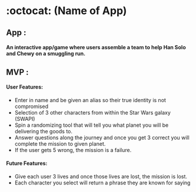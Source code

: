 # :octocat: (Name of App)

## App :

#### An interactive app/game where users assemble a team to help Han Solo and Chewy on a smuggling run.

## MVP :

#### User Features:

- Enter in name and be given an alias so their true identity is not compromised
- Selection of 3 other characters from within the Star Wars galaxy (SWAPI)
- Spin a randomizing tool that will tell you what planet you will be delivering the goods to.
- Answer questions along the journey and once you get 3 correct you will complete the mission to given planet.
- If the user gets 5 wrong, the mission is a failure.

#### Future Features:

- Give each user 3 lives and once those lives are lost, the mission is lost.
- Each character you select will return a phrase they are known for saying
